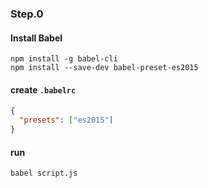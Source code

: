 ### Step.0
#### Install Babel

```
npm install -g babel-cli
npm install --save-dev babel-preset-es2015
```

#### create `.babelrc`
```json
{
  "presets": ["es2015"]
}
```

#### run

```
babel script.js
```
